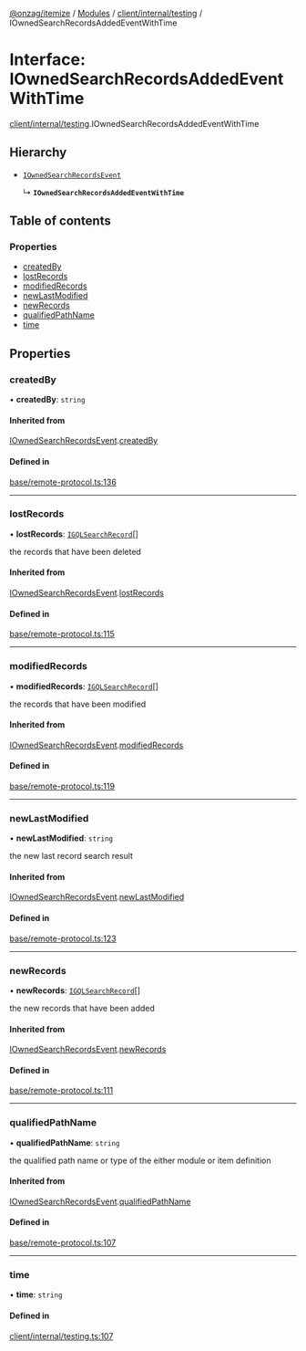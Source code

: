 [@onzag/itemize](../README.md) / [Modules](../modules.md) / [client/internal/testing](../modules/client_internal_testing.md) / IOwnedSearchRecordsAddedEventWithTime

# Interface: IOwnedSearchRecordsAddedEventWithTime

[client/internal/testing](../modules/client_internal_testing.md).IOwnedSearchRecordsAddedEventWithTime

## Hierarchy

- [`IOwnedSearchRecordsEvent`](base_remote_protocol.IOwnedSearchRecordsEvent.md)

  ↳ **`IOwnedSearchRecordsAddedEventWithTime`**

## Table of contents

### Properties

- [createdBy](client_internal_testing.IOwnedSearchRecordsAddedEventWithTime.md#createdby)
- [lostRecords](client_internal_testing.IOwnedSearchRecordsAddedEventWithTime.md#lostrecords)
- [modifiedRecords](client_internal_testing.IOwnedSearchRecordsAddedEventWithTime.md#modifiedrecords)
- [newLastModified](client_internal_testing.IOwnedSearchRecordsAddedEventWithTime.md#newlastmodified)
- [newRecords](client_internal_testing.IOwnedSearchRecordsAddedEventWithTime.md#newrecords)
- [qualifiedPathName](client_internal_testing.IOwnedSearchRecordsAddedEventWithTime.md#qualifiedpathname)
- [time](client_internal_testing.IOwnedSearchRecordsAddedEventWithTime.md#time)

## Properties

### createdBy

• **createdBy**: `string`

#### Inherited from

[IOwnedSearchRecordsEvent](base_remote_protocol.IOwnedSearchRecordsEvent.md).[createdBy](base_remote_protocol.IOwnedSearchRecordsEvent.md#createdby)

#### Defined in

[base/remote-protocol.ts:136](https://github.com/onzag/itemize/blob/5c2808d3/base/remote-protocol.ts#L136)

___

### lostRecords

• **lostRecords**: [`IGQLSearchRecord`](gql_querier.IGQLSearchRecord.md)[]

the records that have been deleted

#### Inherited from

[IOwnedSearchRecordsEvent](base_remote_protocol.IOwnedSearchRecordsEvent.md).[lostRecords](base_remote_protocol.IOwnedSearchRecordsEvent.md#lostrecords)

#### Defined in

[base/remote-protocol.ts:115](https://github.com/onzag/itemize/blob/5c2808d3/base/remote-protocol.ts#L115)

___

### modifiedRecords

• **modifiedRecords**: [`IGQLSearchRecord`](gql_querier.IGQLSearchRecord.md)[]

the records that have been modified

#### Inherited from

[IOwnedSearchRecordsEvent](base_remote_protocol.IOwnedSearchRecordsEvent.md).[modifiedRecords](base_remote_protocol.IOwnedSearchRecordsEvent.md#modifiedrecords)

#### Defined in

[base/remote-protocol.ts:119](https://github.com/onzag/itemize/blob/5c2808d3/base/remote-protocol.ts#L119)

___

### newLastModified

• **newLastModified**: `string`

the new last record search result

#### Inherited from

[IOwnedSearchRecordsEvent](base_remote_protocol.IOwnedSearchRecordsEvent.md).[newLastModified](base_remote_protocol.IOwnedSearchRecordsEvent.md#newlastmodified)

#### Defined in

[base/remote-protocol.ts:123](https://github.com/onzag/itemize/blob/5c2808d3/base/remote-protocol.ts#L123)

___

### newRecords

• **newRecords**: [`IGQLSearchRecord`](gql_querier.IGQLSearchRecord.md)[]

the new records that have been added

#### Inherited from

[IOwnedSearchRecordsEvent](base_remote_protocol.IOwnedSearchRecordsEvent.md).[newRecords](base_remote_protocol.IOwnedSearchRecordsEvent.md#newrecords)

#### Defined in

[base/remote-protocol.ts:111](https://github.com/onzag/itemize/blob/5c2808d3/base/remote-protocol.ts#L111)

___

### qualifiedPathName

• **qualifiedPathName**: `string`

the qualified path name or type of the either module or item definition

#### Inherited from

[IOwnedSearchRecordsEvent](base_remote_protocol.IOwnedSearchRecordsEvent.md).[qualifiedPathName](base_remote_protocol.IOwnedSearchRecordsEvent.md#qualifiedpathname)

#### Defined in

[base/remote-protocol.ts:107](https://github.com/onzag/itemize/blob/5c2808d3/base/remote-protocol.ts#L107)

___

### time

• **time**: `string`

#### Defined in

[client/internal/testing.ts:107](https://github.com/onzag/itemize/blob/5c2808d3/client/internal/testing.ts#L107)
